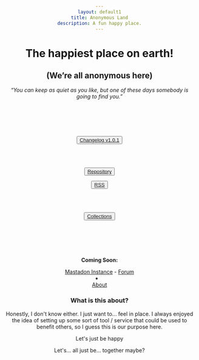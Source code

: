 ```yaml
---
layout: default1
title: Anonymous Land
description: A fun happy place.
---
```


<div style="text-align:center;">
<!-- https://invidious.kavin.rocks/watch?v=J-6fW66IUY4 -->
<h1>The happiest place on earth!</h1>
<h2>(We’re all anonymous here)</h2>
<p><i>“You can keep as quiet as you like, but one of these days somebody is going to find you.” </i></p>

<br>
<br>

</div>
<body style="text-align:center">
<br>
<br>

  <button type="button" class="btn btn-lg btn-default"><a href="https://anonymousland.org/changelog">Changelog v1.0.1</a></button>

<br>
<br>

  <button type="button" class="btn btn-md btn-default"><a href="https://codeberg.org/deathrow/anonymousland">Repository</a></button>


  <button type="button" class="btn btn-md btn-default"><a href="https://anonymousland.org/rss">RSS</a></button>

<br>
<br>

  <button type="button" class="btn btn-md btn-default"><a href="https://anonymousland.org/information">Collections</a></button>




  

  <br>
  <br>
  <br>
  <br>
  <p><b>Coming Soon:</b></p>  
  <l><a href="">Mastadon Instance</a></l>      
  <l> - </l>
  <l> <a href="">Forum</a></l>
  <li></li>
  <l> <a href="">About</a></l>
  </body>
  
  

### What is this about?

Honestly, I don't know either. I just want to... feel in place. I always enjoyed the idea of setting up some sort of tool / service that could be used to benefit others, so I guess this is our purpose here.

  
  
  
  

Let's just be happy

Let's... all just be... together maybe?